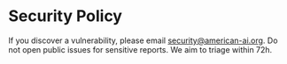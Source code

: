 # Security Policy
If you discover a vulnerability, please email security@american-ai.org.
Do not open public issues for sensitive reports. We aim to triage within 72h.
